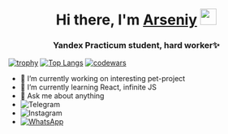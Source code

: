 <h1 align="center">Hi there, I'm <a href="t.me/@arseniyMuravyev" target="_blank">Arseniy</a> 
<img src="https://github.com/blackcater/blackcater/raw/main/images/Hi.gif" height="32"/></h1>
<h3 align="center">Yandex Practicum student, hard worker✨</h3>

[![trophy](https://github-profile-trophy.vercel.app/?username=ArseniyMuravyev)](https://github-profile-trophy.vercel.app/?username=ArseniyMuravyev&row=1)
[![Top Langs](https://github-readme-stats.vercel.app/api/top-langs/?username=ArseniyMuravyev&layout=compact)](https://github.com/ArseniyMuravyev/github-readme-stats) 
[![codewars](https://www.codewars.com/users/ArseniyMuravyev28/badges/small)](https://www.codewars.com/users/ArseniyMuravyev28) 

- 🔭 I’m currently working on interesting pet-project
- 🌱 I’m currently learning React, infinite JS
- 💬 Ask me about anything 
- ![Telegram](https://img.shields.io/badge/Telegram-2CA5E0?style=for-the-badge&logo=telegram&logoColor=white)
- ![Instagram](https://img.shields.io/badge/Instagram-%23E4405F.svg?style=for-the-badge&logo=Instagram&logoColor=white) <a href="https://www.instagram.com/muravyev_arseniy"></a>
- <a href="https://api.whatsapp.com/send?phone=89279705901">![WhatsApp](https://img.shields.io/badge/WhatsApp-25D366?style=for-the-badge&logo=whatsapp&logoColor=white)</a>
